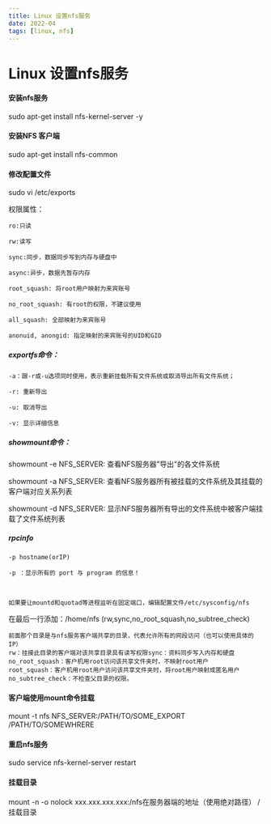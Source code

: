 ```yaml
---
title: Linux 设置nfs服务
date: 2022-04
tags: [linux, nfs]
---
```


# Linux 设置nfs服务

#### 安装nfs服务
sudo apt-get install nfs-kernel-server -y

#### 安装NFS 客户端
sudo apt-get install nfs-common

#### 修改配置文件
sudo vi /etc/exports

权限属性：

    ro:只读

    rw:读写

    sync:同步，数据同步写到内存与硬盘中

    async:异步，数据先暂存内存

    root_squash: 将root用户映射为来宾账号

    no_root_squash: 有root的权限，不建议使用

    all_squash: 全部映射为来宾账号

    anonuid, anongid: 指定映射的来宾账号的UID和GID

##### exportfs命令：

    -a：跟-r或-u选项同时使用，表示重新挂载所有文件系统或取消导出所有文件系统；

    -r: 重新导出

    -u: 取消导出

    -v: 显示详细信息

##### showmount命令：

showmount -e NFS_SERVER: 查看NFS服务器"导出"的各文件系统

showmount -a NFS_SERVER: 查看NFS服务器所有被挂载的文件系统及其挂载的客户端对应关系列表

showmount -d NFS_SERVER: 显示NFS服务器所有导出的文件系统中被客户端挂载了文件系统列表


##### rpcinfo

    -p hostname(orIP)

    -p ：显示所有的 port 与 program 的信息！

 

    如果要让mountd和quotad等进程监听在固定端口，编辑配置文件/etc/sysconfig/nfs


在最后一行添加：/home/nfs (rw,sync,no_root_squash,no_subtree_check)

    前面那个目录是与nfs服务客户端共享的目录，代表允许所有的网段访问（也可以使用具体的IP）
    rw：挂接此目录的客户端对该共享目录具有读写权限sync：资料同步写入内存和硬盘
    no_root_squash：客户机用root访问该共享文件夹时，不映射root用户
    root_squash：客户机用root用户访问该共享文件夹时，将root用户映射成匿名用户
    no_subtree_check：不检查父目录的权限。

 

#### 客户端使用mount命令挂载

mount -t nfs NFS_SERVER:/PATH/TO/SOME_EXPORT /PATH/TO/SOMEWHRERE

#### 重启nfs服务
sudo service nfs-kernel-server restart


#### 挂载目录
mount -n -o nolock xxx.xxx.xxx.xxx:/nfs在服务器端的地址（使用绝对路径） /挂载目录